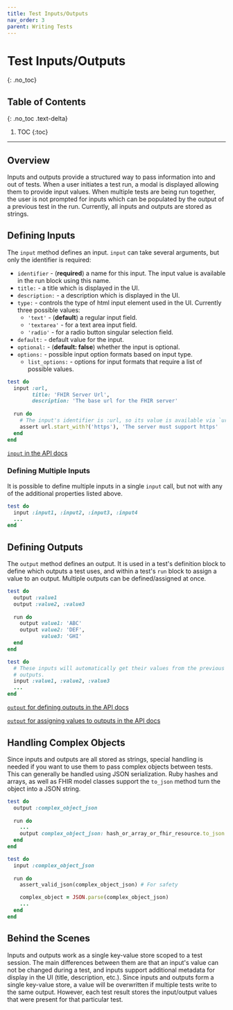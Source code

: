 ```yaml
---
title: Test Inputs/Outputs
nav_order: 3
parent: Writing Tests
---
```

# Test Inputs/Outputs
{: .no_toc}

## Table of Contents
{: .no_toc .text-delta}

1. TOC
{:toc}
---
## Overview
Inputs and outputs provide a structured way to pass information into and out of
tests. When a user initiates a test run, a modal is displayed allowing them to
provide input values. When multiple tests are being run together, the user is
not prompted for inputs which can be populated by the output of a previous test
in the run. Currently, all inputs and outputs are stored as strings.

## Defining Inputs
The `input` method defines an input. `input` can take several arguments, but
only the identifier is required:
- `identifier` - (**required**) a name for this input. The input value is
  available in the run block using this name.
- `title:` -  a title which is displayed in the UI.
- `description:` - a description which is displayed in the UI.
- `type:` - controls the type of html input element used in the UI. Currently
  three possible values:
  - `'text'` - (**default**) a regular input field.
  - `'textarea'` - for a text area input field.
  - `'radio'` - for a radio button singular selection field.
- `default:` - default value for the input.
- `optional:` - (**default: false**) whether the input is optional.
- `options:` - possible input option formats based on input type.
  - `list_options:` - options for input formats that require a list of possible values.

```ruby
test do
  input :url,
        title: 'FHIR Server Url',
        description: 'The base url for the FHIR server'
        
  run do
    # The input's identifier is :url, so its value is available via `url`
    assert url.start_with?('https'), 'The server must support https'
  end
end
```
[`input` in the API
docs](/inferno-core/docs/Inferno/DSL/Runnable.html#input-instance_method)

### Defining Multiple Inputs
It is possible to define multiple inputs in a single `input` call, but not with
any of the additional properties listed above.

```ruby
test do
  input :input1, :input2, :input3, :input4
  ...
end
```

## Defining Outputs
The `output` method defines an output. It is used in a test's definition block
to define which outputs a test uses, and within a test's `run` block to assign a
value to an output. Multiple outputs can be defined/assigned at once.

```ruby
test do
  output :value1
  output :value2, :value3
  
  run do
    output value1: 'ABC'
    output value2: 'DEF',
           value3: 'GHI'
  end
end

test do
  # These inputs will automatically get their values from the previous test's
  # outputs.
  input :value1, :value2, :value3
  ...
end
```
[`output` for defining outputs in the API docs](/inferno-core/docs/Inferno/Entities/Test.html#output-class_method)

[`output` for assigning values to outputs in the API
docs](/inferno-core/docs/Inferno/Entities/Test.html#output-instance_method)

## Handling Complex Objects
Since inputs and outputs are all stored as strings, special handling is needed
if you want to use them to pass complex objects between tests. This can
generally be handled using JSON serialization. Ruby hashes and arrays, as well
as FHIR model classes support the `to_json` method turn the object into a JSON
string.

```ruby
test do
  output :complex_object_json
  
  run do
    ...
    output complex_object_json: hash_or_array_or_fhir_resource.to_json
  end
end

test do
  input :complex_object_json
  
  run do
    assert_valid_json(complex_object_json) # For safety

    complex_object = JSON.parse(complex_object_json)
    ...
  end
end
```

## Behind the Scenes
Inputs and outputs work as a single key-value store scoped to a test session.
The main differences between them are that an input's value can not be changed
during a test, and inputs support additional metadata for display in the UI
(title, description, etc.). Since inputs and outputs form a single key-value
store, a value will be overwritten if multiple tests write to the same output.
However, each test result stores the input/output values that were present for
that particular test.
